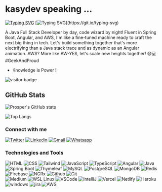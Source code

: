 #               kasydev speaking ...
[![Typing SVG](https://readme-typing-svg.demolab.com?font=Fira+Code&pause=1000&color=00FFFF&random=false&width=435&lines=Hi+there!+my+name+is+Prosper+Collins)](https://git.io/typing-svg)
[![Typing SVG](https://readme-typing-svg.demolab.com?font=Fira+Code&pause=1000&color=00FFFF&random=false&width=435&lines=,+welcome+to+my+README.)](https://git.io/typing-svg)

A Java Full Stack Developer by day, code wizard by night! Fluent in Spring Boot, Angular, and AWS, I'm like a fine-tuned machine ready to craft the next big thing in tech. Let's build something together that's more electrifying than a Java stack trace and as dynamic as an Angular animation. AWS? More like AW-YES, let's scale new heights together! 😄💻 #GeekAndProud

- Knowledge is Power !
  
![visitor badge](https://visitor-badge.laobi.icu/badge?page_id=kasydev.visitor-badge)

## GitHub Stats
![Prosper's GitHub stats](https://github-readme-stats.vercel.app/api?username=kasydev&show_icons=true&theme=radical)

![Top Langs](https://github-readme-stats.vercel.app/api/top-langs/?username=kasydev&layout=compact)



### Connect with me 

 [![Twitter](https://img.shields.io/badge/Twitter-1DA1F2?style=for-the-badge&logo=twitter&logoColor=white)](https://twitter.com/kasydev) [![Linkedin](https://img.shields.io/badge/LinkedIn-0A66C2.svg?style=for-the-badge&logo=LinkedIn&logoColor=white)](https://www.linkedin.com/in/prosper-collins-919b9a191/) [![Gmail](https://img.shields.io/badge/Gmail-D14836?style=for-the-badge&logo=gmail&logoColor=white)](https://mail.google.com/mail/u/prospercollins19@gmail.com)  [![Whatsapp](https://img.shields.io/badge/WhatsApp-25D366?style=for-the-badge&logo=whatsapp&logoColor=white)](https://wa.me/08034206320)



  
### Technologies and Tools

 ![HTML](https://img.shields.io/badge/HTML5-E34F26?style=for-the-badge&logo=html5&logoColor=white) 
 ![CSS](https://img.shields.io/badge/CSS3-1572B6?style=for-the-badge&logo=css3&logoColor=white)
 ![Tailwind](https://img.shields.io/badge/Tailwind_CSS-38B2AC?style=for-the-badge&logo=tailwind-css&logoColor=white)
 ![JavaScript](https://img.shields.io/badge/JavaScript-323330?style=for-the-badge&logo=javascript&logoColor=F7DF1E)
 ![TypeScript](https://img.shields.io/badge/TypeScript-3178C6.svg?style=for-the-badge&logo=TypeScript&logoColor=white)
 ![Angular](https://img.shields.io/badge/Angular-0F0F11.svg?style=for-the-badge&logo=Angular&logoColor=white)
 ![Java](https://img.shields.io/badge/Java-ED8B00?style=for-the-badge&logo=java&logoColor=white)
 ![Spring Boot](https://img.shields.io/badge/Spring%20Boot-6DB33F.svg?style=for-the-badge&logo=Spring-Boot&logoColor=white)
 ![Thymeleaf](https://img.shields.io/badge/Thymeleaf-005F0F.svg?style=for-the-badge&logo=Thymeleaf&logoColor=white)
 ![MySQL](https://img.shields.io/badge/MySQL-4479A1.svg?style=for-the-badge&logo=MySQL&logoColor=white)
 ![PostgreSQL](https://img.shields.io/badge/PostgreSQL-4169E1.svg?style=for-the-badge&logo=PostgreSQL&logoColor=white)
 ![MongoDB](https://img.shields.io/badge/MongoDB-47A248.svg?style=for-the-badge&logo=MongoDB&logoColor=white)
 ![Redis](https://img.shields.io/badge/Redis-DC382D.svg?style=for-the-badge&logo=Redis&logoColor=white)
 ![Firebase](https://img.shields.io/badge/firebase-ffca28?style=for-the-badge&logo=firebase&logoColor=black)
 ![NGRx](https://img.shields.io/badge/NgRx-BA2BD2.svg?style=for-the-badge&logo=NgRx&logoColor=white)
 ![Github](https://img.shields.io/badge/GitHub-100000?style=for-the-badge&logo=github&logoColor=white) 
 ![Git](https://img.shields.io/badge/GIT-E44C30?style=for-the-badge&logo=git&logoColor=white)  
 ![Medium](https://img.shields.io/badge/Medium-12100E?style=for-the-badge&logo=medium&logoColor=white)
 ![WSL Linux](https://img.shields.io/badge/Linux-FCC624.svg?style=for-the-badge&logo=Linux&logoColor=black)
 ![VSCode](https://img.shields.io/badge/VSCode-0078D4?style=for-the-badge&logo=visual%20studio%20code&logoColor=white)
 ![IntelliJ](https://img.shields.io/badge/IntelliJ%20IDEA-000000.svg?style=for-the-badge&logo=IntelliJ-IDEA&logoColor=white)
 ![Vercel](https://img.shields.io/badge/Vercel-000000?style=for-the-badge&logo=vercel&logoColor=white)
 ![Netlify](https://img.shields.io/badge/Netlify-00C7B7.svg?style=for-the-badge&logo=Netlify&logoColor=white)
 ![Heroku](https://img.shields.io/badge/Heroku-430098.svg?style=for-the-badge&logo=Heroku&logoColor=white)
 ![windows](https://img.shields.io/badge/Windows-0078D6?style=for-the-badge&logo=windows&logoColor=white)
 ![jira](https://img.shields.io/badge/Jira-0052CC.svg?style=for-the-badge&logo=Jira&logoColor=white)
 ![AWS](https://img.shields.io/badge/Amazon%20AWS-232F3E.svg?style=for-the-badge&logo=Amazon-AWS&logoColor=white)



